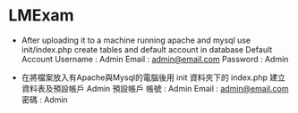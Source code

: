 # LMExam

* After uploading it to a machine running apache and mysql use init/index.php create tables and default account in database
 Default Account
 Username : Admin
 Email : admin@email.com
 Password : Admin

* 在將檔案放入有Apache與Mysql的電腦後用 init 資料夾下的 index.php 建立資料表及預設帳戶 Admin 
 預設帳戶
 帳號 : Admin
 Email : admin@email.com
 密碼 : Admin

